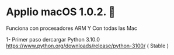 # Applio macOS 1.0.2. 🍏

Funciona con procesadores ARM Y  Con todas las Mac

1- Primer paso dercargar Python  3.10.0 https://www.python.org/downloads/release/python-3100/ ( Stable )

